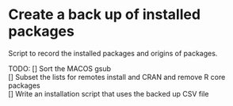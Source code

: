 # Create a back up of installed packages

Script to record the installed packages and origins of packages.

TODO:
[] Sort the MACOS gsub  
[] Subset the lists for remotes install and CRAN and remove R core packages  
[] Write an installation script that uses the backed up CSV file  
